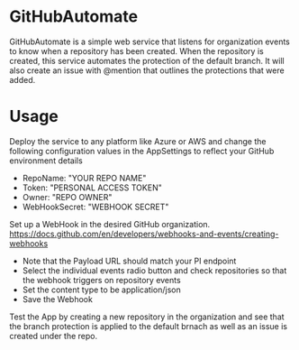 # GitHubAutomate

GitHubAutomate is a simple web service that listens for organization events to know when a repository has been created. When the repository is created, this service automates the protection of the default branch. It will also create an issue with @mention that outlines the protections that were added.

# Usage
Deploy the service to any platform like Azure or AWS and change the following configuration values in the AppSettings to reflect your GitHub environment details

* RepoName: "YOUR REPO NAME"
* Token: "PERSONAL ACCESS TOKEN"
* Owner: "REPO OWNER"
* WebHookSecret: "WEBHOOK SECRET"

Set up a WebHook in the desired GitHub organization. 
https://docs.github.com/en/developers/webhooks-and-events/creating-webhooks
* Note that the Payload URL should match your PI endpoint
* Select the individual events radio button and check repositories so that the webhook triggers on repository events
* Set the content type to be application/json
* Save the Webhook

Test the App by creating a new repository in the organization and see that the branch protection is applied to the default brnach as well as an issue is created under the repo.
